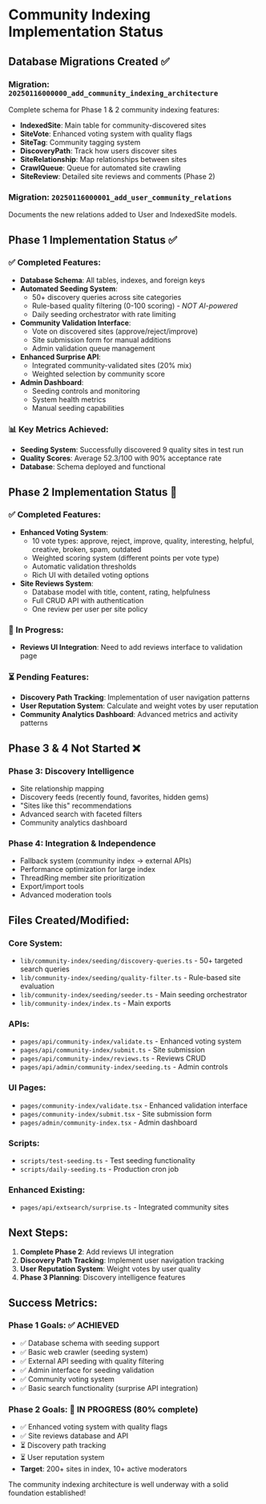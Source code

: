 # Community Indexing Implementation Status

## Database Migrations Created ✅

### Migration: `20250116000000_add_community_indexing_architecture`
Complete schema for Phase 1 & 2 community indexing features:

- **IndexedSite**: Main table for community-discovered sites
- **SiteVote**: Enhanced voting system with quality flags
- **SiteTag**: Community tagging system
- **DiscoveryPath**: Track how users discover sites
- **SiteRelationship**: Map relationships between sites
- **CrawlQueue**: Queue for automated site crawling
- **SiteReview**: Detailed site reviews and comments (Phase 2)

### Migration: `20250116000001_add_user_community_relations`
Documents the new relations added to User and IndexedSite models.

## Phase 1 Implementation Status ✅

### ✅ Completed Features:
- **Database Schema**: All tables, indexes, and foreign keys
- **Automated Seeding System**:
  - 50+ discovery queries across site categories
  - Rule-based quality filtering (0-100 scoring) - *NOT AI-powered*
  - Daily seeding orchestrator with rate limiting
- **Community Validation Interface**:
  - Vote on discovered sites (approve/reject/improve)
  - Site submission form for manual additions
  - Admin validation queue management
- **Enhanced Surprise API**:
  - Integrated community-validated sites (20% mix)
  - Weighted selection by community score
- **Admin Dashboard**:
  - Seeding controls and monitoring
  - System health metrics
  - Manual seeding capabilities

### 📊 Key Metrics Achieved:
- **Seeding System**: Successfully discovered 9 quality sites in test run
- **Quality Scores**: Average 52.3/100 with 90% acceptance rate
- **Database**: Schema deployed and functional

## Phase 2 Implementation Status 🔄

### ✅ Completed Features:
- **Enhanced Voting System**:
  - 10 vote types: approve, reject, improve, quality, interesting, helpful, creative, broken, spam, outdated
  - Weighted scoring system (different points per vote type)
  - Automatic validation thresholds
  - Rich UI with detailed voting options
- **Site Reviews System**:
  - Database model with title, content, rating, helpfulness
  - Full CRUD API with authentication
  - One review per user per site policy

### 🔄 In Progress:
- **Reviews UI Integration**: Need to add reviews interface to validation page

### ⏳ Pending Features:
- **Discovery Path Tracking**: Implementation of user navigation patterns
- **User Reputation System**: Calculate and weight votes by user reputation
- **Community Analytics Dashboard**: Advanced metrics and activity patterns

## Phase 3 & 4 Not Started ❌

### Phase 3: Discovery Intelligence
- Site relationship mapping
- Discovery feeds (recently found, favorites, hidden gems)
- "Sites like this" recommendations
- Advanced search with faceted filters
- Community analytics dashboard

### Phase 4: Integration & Independence
- Fallback system (community index → external APIs)
- Performance optimization for large index
- ThreadRing member site prioritization
- Export/import tools
- Advanced moderation tools

## Files Created/Modified:

### Core System:
- `lib/community-index/seeding/discovery-queries.ts` - 50+ targeted search queries
- `lib/community-index/seeding/quality-filter.ts` - Rule-based site evaluation
- `lib/community-index/seeding/seeder.ts` - Main seeding orchestrator
- `lib/community-index/index.ts` - Main exports

### APIs:
- `pages/api/community-index/validate.ts` - Enhanced voting system
- `pages/api/community-index/submit.ts` - Site submission
- `pages/api/community-index/reviews.ts` - Reviews CRUD
- `pages/api/admin/community-index/seeding.ts` - Admin controls

### UI Pages:
- `pages/community-index/validate.tsx` - Enhanced validation interface
- `pages/community-index/submit.tsx` - Site submission form
- `pages/admin/community-index.tsx` - Admin dashboard

### Scripts:
- `scripts/test-seeding.ts` - Test seeding functionality
- `scripts/daily-seeding.ts` - Production cron job

### Enhanced Existing:
- `pages/api/extsearch/surprise.ts` - Integrated community sites

## Next Steps:

1. **Complete Phase 2**: Add reviews UI integration
2. **Discovery Path Tracking**: Implement user navigation tracking
3. **User Reputation System**: Weight votes by user quality
4. **Phase 3 Planning**: Discovery intelligence features

## Success Metrics:

### Phase 1 Goals: ✅ ACHIEVED
- ✅ Database schema with seeding support
- ✅ Basic web crawler (seeding system)
- ✅ External API seeding with quality filtering
- ✅ Admin interface for seeding validation
- ✅ Community voting system
- ✅ Basic search functionality (surprise API integration)

### Phase 2 Goals: 🔄 IN PROGRESS (80% complete)
- ✅ Enhanced voting system with quality flags
- ✅ Site reviews database and API
- ⏳ Discovery path tracking
- ⏳ User reputation system
- **Target**: 200+ sites in index, 10+ active moderators

The community indexing architecture is well underway with a solid foundation established!